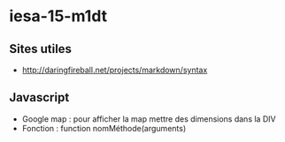 # iesa-15-m1dt

## Sites utiles
* http://daringfireball.net/projects/markdown/syntax

## Javascript
* Google map : pour afficher la map mettre des dimensions dans la DIV
* Fonction : function nomMéthode(arguments)
